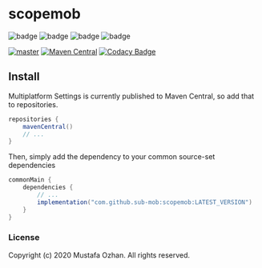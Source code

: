 # scopemob

![badge][badge-android]
![badge][badge-ios]
![badge][badge-js]
![badge][badge-jvm]

[![master](https://github.com/SUB-MOB/scopemob/actions/workflows/master.yml/badge.svg)](https://github.com/SUB-MOB/scopemob/actions/workflows/master.yml)
[![Maven Central](https://maven-badges.herokuapp.com/maven-central/com.github.sub-mob/scopemob/badge.svg)](https://maven-badges.herokuapp.com/maven-central/com.github.sub-mob/scopemob)
[![Codacy Badge](https://api.codacy.com/project/badge/Grade/35c32a0221ab44e18400834c35b8f402)](https://www.codacy.com/gh/SUB-MOB/scopemob?utm_source=github.com&amp;utm_medium=referral&amp;utm_content=SUB-MOB/scopemob&amp;utm_campaign=Badge_Grade)

## Install

Multiplatform Settings is currently published to Maven Central, so add that to repositories.

```groovy
repositories {
    mavenCentral()
    // ...
}
```

Then, simply add the dependency to your common source-set dependencies

```groovy
commonMain {
    dependencies {
        // ...
        implementation("com.github.sub-mob:scopemob:LATEST_VERSION")
    }
}
```

### License

Copyright (c) 2020 Mustafa Ozhan. All rights reserved.

[badge-android]: https://img.shields.io/badge/platform-android-green

[badge-ios]: https://img.shields.io/badge/platform-ios-orange

[badge-js]: https://img.shields.io/badge/platform-js-yellow

[badge-jvm]: https://img.shields.io/badge/platform-jvm-red